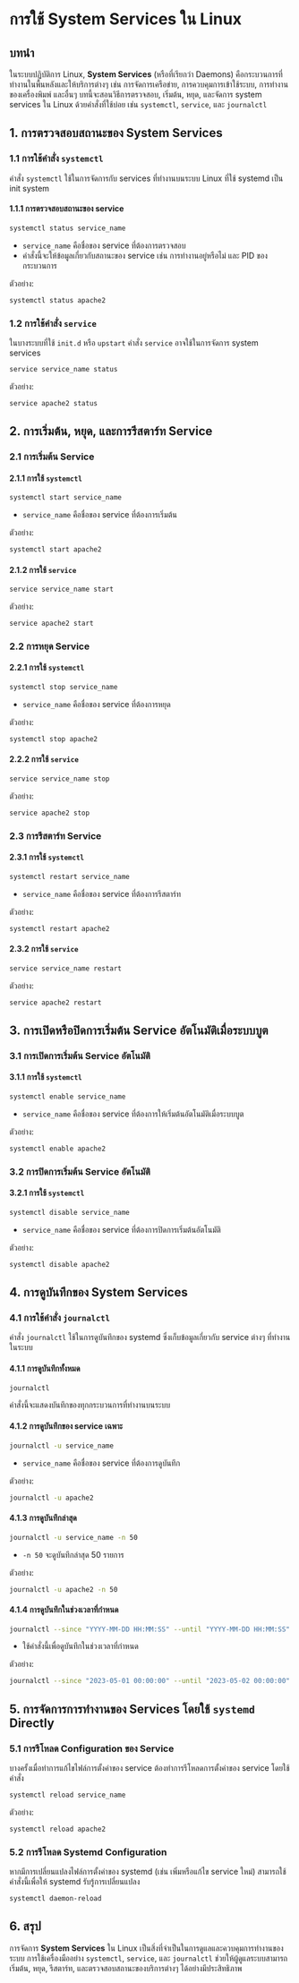 # การใช้ System Services ใน Linux

## บทนำ

ในระบบปฏิบัติการ Linux, **System Services** (หรือที่เรียกว่า Daemons) คือกระบวนการที่ทำงานในพื้นหลังและให้บริการต่างๆ เช่น การจัดการเครือข่าย, การควบคุมการเข้าใช้ระบบ, การทำงานของเครื่องพิมพ์ และอื่นๆ บทนี้จะสอนวิธีการตรวจสอบ, เริ่มต้น, หยุด, และจัดการ system services ใน Linux ด้วยคำสั่งที่ใช้บ่อย เช่น `systemctl`, `service`, และ `journalctl`

## 1. การตรวจสอบสถานะของ System Services

### 1.1 การใช้คำสั่ง `systemctl`

คำสั่ง `systemctl` ใช้ในการจัดการกับ services ที่ทำงานบนระบบ Linux ที่ใช้ systemd เป็น init system

#### 1.1.1 การตรวจสอบสถานะของ service

```bash
systemctl status service_name
```

- `service_name` คือชื่อของ service ที่ต้องการตรวจสอบ
- คำสั่งนี้จะให้ข้อมูลเกี่ยวกับสถานะของ service เช่น การทำงานอยู่หรือไม่ และ PID ของกระบวนการ

ตัวอย่าง:

```bash
systemctl status apache2
```

### 1.2 การใช้คำสั่ง `service`

ในบางระบบที่ใช้ `init.d` หรือ `upstart` คำสั่ง `service` อาจใช้ในการจัดการ system services

```bash
service service_name status
```

ตัวอย่าง:

```bash
service apache2 status
```

## 2. การเริ่มต้น, หยุด, และการรีสตาร์ท Service

### 2.1 การเริ่มต้น Service

#### 2.1.1 การใช้ `systemctl`

```bash
systemctl start service_name
```

- `service_name` คือชื่อของ service ที่ต้องการเริ่มต้น

ตัวอย่าง:

```bash
systemctl start apache2
```

#### 2.1.2 การใช้ `service`

```bash
service service_name start
```

ตัวอย่าง:

```bash
service apache2 start
```

### 2.2 การหยุด Service

#### 2.2.1 การใช้ `systemctl`

```bash
systemctl stop service_name
```

- `service_name` คือชื่อของ service ที่ต้องการหยุด

ตัวอย่าง:

```bash
systemctl stop apache2
```

#### 2.2.2 การใช้ `service`

```bash
service service_name stop
```

ตัวอย่าง:

```bash
service apache2 stop
```

### 2.3 การรีสตาร์ท Service

#### 2.3.1 การใช้ `systemctl`

```bash
systemctl restart service_name
```

- `service_name` คือชื่อของ service ที่ต้องการรีสตาร์ท

ตัวอย่าง:

```bash
systemctl restart apache2
```

#### 2.3.2 การใช้ `service`

```bash
service service_name restart
```

ตัวอย่าง:

```bash
service apache2 restart
```

## 3. การเปิดหรือปิดการเริ่มต้น Service อัตโนมัติเมื่อระบบบูต

### 3.1 การเปิดการเริ่มต้น Service อัตโนมัติ

#### 3.1.1 การใช้ `systemctl`

```bash
systemctl enable service_name
```

- `service_name` คือชื่อของ service ที่ต้องการให้เริ่มต้นอัตโนมัติเมื่อระบบบูต

ตัวอย่าง:

```bash
systemctl enable apache2
```

### 3.2 การปิดการเริ่มต้น Service อัตโนมัติ

#### 3.2.1 การใช้ `systemctl`

```bash
systemctl disable service_name
```

- `service_name` คือชื่อของ service ที่ต้องการปิดการเริ่มต้นอัตโนมัติ

ตัวอย่าง:

```bash
systemctl disable apache2
```

## 4. การดูบันทึกของ System Services

### 4.1 การใช้คำสั่ง `journalctl`

คำสั่ง `journalctl` ใช้ในการดูบันทึกของ systemd ซึ่งเก็บข้อมูลเกี่ยวกับ service ต่างๆ ที่ทำงานในระบบ

#### 4.1.1 การดูบันทึกทั้งหมด

```bash
journalctl
```

คำสั่งนี้จะแสดงบันทึกของทุกกระบวนการที่ทำงานบนระบบ

#### 4.1.2 การดูบันทึกของ service เฉพาะ

```bash
journalctl -u service_name
```

- `service_name` คือชื่อของ service ที่ต้องการดูบันทึก

ตัวอย่าง:

```bash
journalctl -u apache2
```

#### 4.1.3 การดูบันทึกล่าสุด

```bash
journalctl -u service_name -n 50
```

- `-n 50` จะดูบันทึกล่าสุด 50 รายการ

ตัวอย่าง:

```bash
journalctl -u apache2 -n 50
```

#### 4.1.4 การดูบันทึกในช่วงเวลาที่กำหนด

```bash
journalctl --since "YYYY-MM-DD HH:MM:SS" --until "YYYY-MM-DD HH:MM:SS"
```

- ใช้คำสั่งนี้เพื่อดูบันทึกในช่วงเวลาที่กำหนด

ตัวอย่าง:

```bash
journalctl --since "2023-05-01 00:00:00" --until "2023-05-02 00:00:00"
```

## 5. การจัดการการทำงานของ Services โดยใช้ `systemd` Directly

### 5.1 การรีโหลด Configuration ของ Service

บางครั้งเมื่อทำการแก้ไขไฟล์การตั้งค่าของ service ต้องทำการรีโหลดการตั้งค่าของ service โดยใช้คำสั่ง

```bash
systemctl reload service_name
```

ตัวอย่าง:

```bash
systemctl reload apache2
```

### 5.2 การรีโหลด Systemd Configuration

หากมีการเปลี่ยนแปลงไฟล์การตั้งค่าของ systemd (เช่น เพิ่มหรือแก้ไข service ใหม่) สามารถใช้คำสั่งนี้เพื่อให้ systemd รับรู้การเปลี่ยนแปลง

```bash
systemctl daemon-reload
```

## 6. สรุป

การจัดการ **System Services** ใน Linux เป็นสิ่งที่จำเป็นในการดูแลและควบคุมการทำงานของระบบ การใช้เครื่องมืออย่าง `systemctl`, `service`, และ `journalctl` ช่วยให้ผู้ดูแลระบบสามารถเริ่มต้น, หยุด, รีสตาร์ท, และตรวจสอบสถานะของบริการต่างๆ ได้อย่างมีประสิทธิภาพ